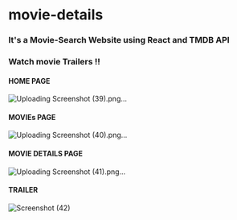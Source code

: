 # movie-details

### It's a Movie-Search Website using React and TMDB API
### Watch movie Trailers !!

#### HOME PAGE 
![Uploading Screenshot (39).png…]()

#### MOVIEs PAGE
![Uploading Screenshot (40).png…]()

#### MOVIE DETAILS PAGE
![Uploading Screenshot (41).png…]()


#### TRAILER 
![Screenshot (42)](https://github.com/sairam-jogu/movie-details/assets/130178825/cf988e4e-1c32-4326-b94c-977fbce53bd4)








